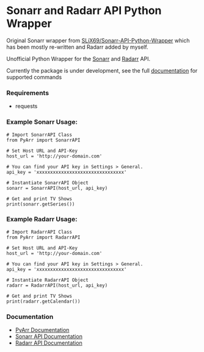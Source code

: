 # Sonarr and Radarr API Python Wrapper

Original Sonarr wrapper from [SLiX69/Sonarr-API-Python-Wrapper](https://github.com/SLiX69/Sonarr-API-Python-Wrapper) which has been mostly re-written and Radarr added by myself.

Unofficial Python Wrapper for the [Sonarr](https://github.com/Sonarr/Sonarr) and [Radarr](https://github.com/Radarr/Radarr) API.

Currently the package is under development, see the full [documentation](https://docs.totaldebug.uk/PyArr/) for supported commands

### Requirements

- requests

### Example Sonarr Usage:

```
# Import SonarrAPI Class
from PyArr import SonarrAPI

# Set Host URL and API-Key
host_url = 'http://your-domain.com'

# You can find your API key in Settings > General.
api_key = 'xxxxxxxxxxxxxxxxxxxxxxxxxxxxxxxx'

# Instantiate SonarrAPI Object
sonarr = SonarrAPI(host_url, api_key)

# Get and print TV Shows
print(sonarr.getSeries())
```

### Example Radarr Usage:

```
# Import RadarrAPI Class
from PyArr import RadarrAPI

# Set Host URL and API-Key
host_url = 'http://your-domain.com'

# You can find your API key in Settings > General.
api_key = 'xxxxxxxxxxxxxxxxxxxxxxxxxxxxxxxx'

# Instantiate RadarrAPI Object
radarr = RadarrAPI(host_url, api_key)

# Get and print TV Shows
print(radarr.getCalendar())
```

### Documentation

- [PyArr Documentation](https://docs.totaldebug.uk/PyArr)
- [Sonarr API Documentation](https://github.com/Sonarr/Sonarr/wiki/API)
- [Radarr API Documentation](https://github.com/Radarr/Radarr/wiki/API)
